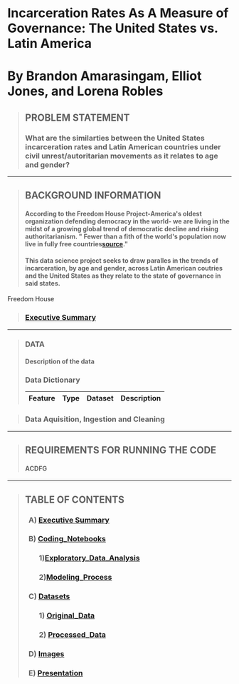 
# **Incarceration Rates As A Measure of Governance: The United States vs. Latin America**
# **By Brandon Amarasingam, Elliot Jones, and Lorena Robles**

> ## PROBLEM STATEMENT
> ### What are the similarties between the United States incarceration rates and Latin American countries under civil unrest/autoritarian movements as it relates to  age and gender? 
---
> ## BACKGROUND INFORMATION
>
> ####  According to the **Freedom House Project**-America's oldest organization defending democracy in the world- we are living in the midst of a growing global trend of democratic decline and rising authoritarianism. " Fewer than a fith of the world's population now live in fully free countries[source]((https://www.google.com/search?channel=ftr&client=firefox-b-1-d&q=what+is+the+freedom+house+project%3F&dlnr=1&sei=qlwfZYGKNfHm0PEPrOKA2A4))."
>
> #### This data science project seeks to draw paralles in the trends of incarceration, by age and gender, across Latin American coutries and the United States as they relate to the state of governance in said states. 


Freedom House
> ### [Executive Summary](Exe>cutive_Summary.md)
---
> ### DATA
> #### Description of the data 
> ### Data Dictionary
> |Feature|Type|Dataset|Description|
> |---|---|---|---|


> ### Data Aquisition, Ingestion and Cleaning   


---
> ## REQUIREMENTS FOR RUNNING THE CODE
> #### ACDFG

---
> ## TABLE OF CONTENTS
> ### &nbsp;&nbsp;A) [Executive Summary](Exe>cutive_Summary.md)
> ### &nbsp;&nbsp;B) [Coding_Notebooks](Coding_Notebooks)
>   
> ### &nbsp;&nbsp;&nbsp;&nbsp;&nbsp;&nbsp;&nbsp;&nbsp;1)[Exploratory_Data_Analysis](Coding_Notebooks\Exploratory_Data_Analysis)   
> ### &nbsp;&nbsp;&nbsp;&nbsp;&nbsp;&nbsp;&nbsp;&nbsp;2)[Modeling_Process](Coding_Notebooks\Modeling_Process)
> ### &nbsp;&nbsp;C) [Datasets](Datasets)
>    
> ### &nbsp;&nbsp;&nbsp;&nbsp;&nbsp;&nbsp;&nbsp;&nbsp;1) [Original_Data](Datasets\Original_Data)
> ### &nbsp;&nbsp;&nbsp;&nbsp;&nbsp;&nbsp;&nbsp;&nbsp;2) [Processed_Data](Datasets\Processed_Data)
> ### &nbsp;&nbsp;D) [Images](Images)
> ### &nbsp;&nbsp;E) [Presentation](Presentation)